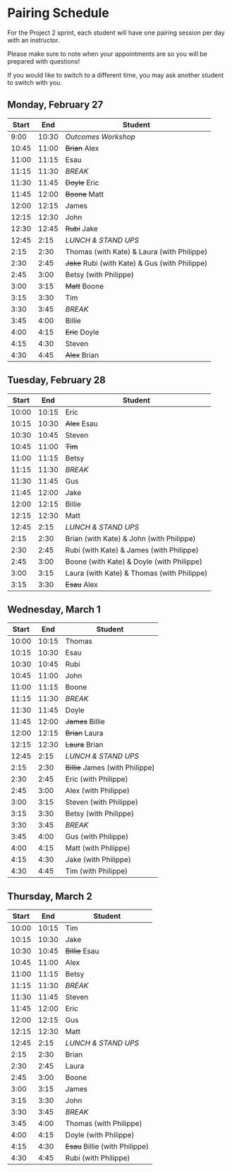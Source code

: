 # Pairing Schedule

For the Project 2 sprint, each student will have one pairing session per day with an instructor.

Please make sure to note when your appointments are so you will be prepared with questions!

If you would like to switch to a different time, you may ask another student to switch with you.

## Monday, February 27

| Start  | End   | Student |
| ------ | ----- | ----- |
| 9:00   | 10:30 | *Outcomes Workshop* |
| 10:45  | 11:00 | <strike>Brian</strike> Alex |
| 11:00  | 11:15 | Esau |
| 11:15  | 11:30 | *BREAK* |
| 11:30  | 11:45 | <strike>Doyle</strike> Eric |
| 11:45  | 12:00 | <strike>Boone</strike> Matt |
| 12:00  | 12:15 | James | 
| 12:15  | 12:30 | John | 
| 12:30  | 12:45 | <strike>Rubi</strike> Jake |
| 12:45  | 2:15  | *LUNCH & STAND UPS* |
| 2:15   | 2:30  | Thomas (with Kate) & Laura (with Philippe) |
| 2:30   | 2:45  | <strike>Jake</strike> Rubi (with Kate) & Gus (with Philippe) |
| 2:45   | 3:00  | Betsy (with Philippe) |
| 3:00   | 3:15  | <strike>Matt</strike> Boone | 
| 3:15   | 3:30  | Tim | 
| 3:30   | 3:45  | *BREAK* |
| 3:45   | 4:00  | Billie |
| 4:00   | 4:15  | <strike>Eric</strike> Doyle | 
| 4:15   | 4:30  | Steven | 
| 4:30   | 4:45  | <strike>Alex</strike> Brian |

## Tuesday, February 28

| Start  | End   | Student |
| ------ | ----- | ----- |
| 10:00  | 10:15 | Eric |
| 10:15  | 10:30 | <strike>Alex</strike> Esau |
| 10:30  | 10:45 | Steven |
| 10:45  | 11:00 | <strike>Tim</strike> |
| 11:00  | 11:15 | Betsy |
| 11:15  | 11:30 | *BREAK* |
| 11:30  | 11:45 | Gus |
| 11:45  | 12:00 | Jake |
| 12:00  | 12:15 | Billie | 
| 12:15  | 12:30 | Matt | 
| 12:45  | 2:15  | *LUNCH & STAND UPS* |
| 2:15   | 2:30  | Brian (with Kate) & John (with Philippe) |
| 2:30   | 2:45  | Rubi (with Kate) & James (with Philippe) |
| 2:45   | 3:00  | Boone (with Kate) & Doyle (with Philippe) |
| 3:00   | 3:15  | Laura (with Kate) & Thomas (with Philippe) | 
| 3:15   | 3:30  | <strike>Esau</strike> Alex | 

## Wednesday, March 1

| Start  | End   | Student |
| ------ | ----- | ----- |
| 10:00  | 10:15 | Thomas |
| 10:15  | 10:30 | Esau |
| 10:30  | 10:45 | Rubi |
| 10:45  | 11:00 | John |
| 11:00  | 11:15 | Boone |
| 11:15  | 11:30 | *BREAK* |
| 11:30  | 11:45 | Doyle |
| 11:45  | 12:00 | <strike>James</strike> Billie |
| 12:00  | 12:15 | <strike>Brian</strike> Laura | 
| 12:15  | 12:30 | <strike>Laura</strike> Brian | 
| 12:45  | 2:15  | *LUNCH & STAND UPS* |
| 2:15   | 2:30  | <strike>Billie</strike> James (with Philippe) |
| 2:30   | 2:45  | Eric (with Philippe) |
| 2:45   | 3:00  | Alex (with Philippe) |
| 3:00   | 3:15  | Steven (with Philippe) | 
| 3:15   | 3:30  | Betsy (with Philippe) | 
| 3:30   | 3:45  | *BREAK* |
| 3:45   | 4:00  | Gus (with Philippe) |
| 4:00   | 4:15  | Matt (with Philippe) | 
| 4:15   | 4:30  | Jake (with Philippe) | 
| 4:30   | 4:45  | Tim (with Philippe) |

## Thursday, March 2

| Start  | End   | Student |
| ------ | ----- | ----- |
| 10:00  | 10:15 | Tim |
| 10:15  | 10:30 | Jake |
| 10:30  | 10:45 | <strike>Billie</strike> Esau |
| 10:45  | 11:00 | Alex |
| 11:00  | 11:15 | Betsy |
| 11:15  | 11:30 | *BREAK* |
| 11:30  | 11:45 | Steven |
| 11:45  | 12:00 | Eric |
| 12:00  | 12:15 | Gus | 
| 12:15  | 12:30 | Matt | 
| 12:45  | 2:15  | *LUNCH & STAND UPS* |
| 2:15   | 2:30  | Brian |
| 2:30   | 2:45  | Laura |
| 2:45   | 3:00  | Boone |
| 3:00   | 3:15  | James | 
| 3:15   | 3:30  | John | 
| 3:30   | 3:45  | *BREAK* |
| 3:45   | 4:00  | Thomas (with Philippe) |
| 4:00   | 4:15  | Doyle (with Philippe) | 
| 4:15   | 4:30  | <strike>Esau</strike> Billie (with Philippe) | 
| 4:30   | 4:45  | Rubi (with Philippe) |
